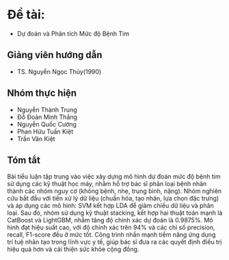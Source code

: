 # Đề tài: 
- Dự đoán và Phân tích Mức độ Bệnh Tim

## Giảng viên hướng dẫn
- TS. Nguyễn Ngọc Thủy(1990)
## Nhóm thực hiện
-  Nguyễn Thành Trung
 - Đỗ Đoàn Minh Thắng
 - Nguyễn Quốc Cường
 - Phan Hữu Tuấn Kiệt
 - Trần Văn Kiệt
## Tóm tắt
Bài tiểu luận tập trung vào việc xây dựng mô hình dự đoán mức độ bệnh tim sử dụng các kỹ thuật học máy, nhằm hỗ trợ bác sĩ phân loại bệnh nhân thành các nhóm nguy cơ (không bệnh, nhẹ, trung bình, nặng). Nhóm nghiên cứu bắt đầu với tiền xử lý dữ liệu (chuẩn hóa, tạo nhãn, lựa chọn đặc trưng) và áp dụng các mô hình: SVM kết hợp LDA để giảm chiều dữ liệu và phân loại. Sau đó, nhóm sử dụng kỹ thuật stacking, kết hợp hai thuật toán mạnh là CatBoost và LightGBM, nhằm tăng độ chính xác dự đoán là 0.9875%. Mô hình đạt hiệu suất cao, với độ chính xác trên 94% và các chỉ số precision, recall, F1-score đều ở mức tốt. Công trình nhấn mạnh tiềm năng ứng dụng trí tuệ nhân tạo trong lĩnh vực y tế, giúp bác sĩ đưa ra các quyết định điều trị hiệu quả hơn và cải thiện sức khỏe cộng đồng.
